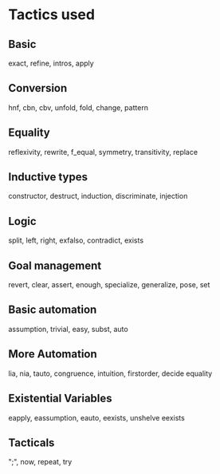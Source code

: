 # Tactics used
## Basic
exact, refine, intros, apply
## Conversion
hnf, cbn, cbv, unfold, fold, change, pattern
## Equality
reflexivity, rewrite, f_equal, symmetry, transitivity, replace
## Inductive types
constructor, destruct, induction, discriminate, injection
## Logic
split, left, right, exfalso, contradict, exists
## Goal management
revert, clear, assert, enough, specialize, generalize, pose, set
## Basic automation
assumption, trivial, easy, subst, auto
## More Automation
lia, nia, tauto, congruence, intuition, firstorder, decide equality
## Existential Variables
eapply, eassumption, eauto, eexists, unshelve eexists
## Tacticals
";", now, repeat, try
